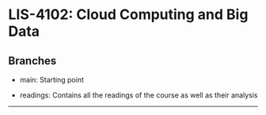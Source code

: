 # LIS-4102: Cloud Computing and Big Data

## Branches

-   main: Starting point

-   readings: Contains all the readings of the course as well as their analysis

---
